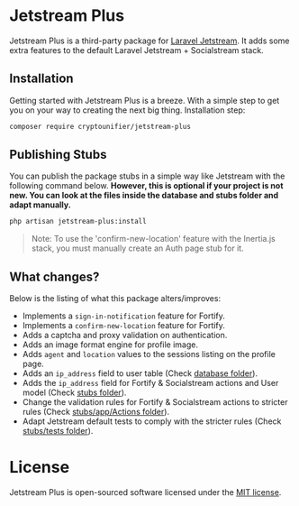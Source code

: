# Jetstream Plus

Jetstream Plus is a third-party package for [Laravel Jetstream](https://github.com/laravel/jetstream). It adds some extra features to the default Laravel Jetstream + Socialstream stack.

## Installation

Getting started with Jetstream Plus is a breeze. With a simple step to get you on your way to creating the next big thing. Installation step:

```sh
composer require cryptounifier/jetstream-plus
```

## Publishing Stubs

You can publish the package stubs in a simple way like Jetstream with the following command below. **However, this is optional if your project is not new. You can look at the files inside the database and stubs folder and adapt manually.**

```sh
php artisan jetstream-plus:install
```

> Note: To use the 'confirm-new-location' feature with the Inertia.js stack, you must manually create an Auth page stub for it.

## What changes?

Below is the listing of what this package alters/improves:

- Implements a `sign-in-notification` feature for Fortify.
- Implements a `confirm-new-location` feature for Fortify.
- Adds a captcha and proxy validation on authentication.
- Adds an image format engine for profile image.
- Adds `agent` and `location` values to the sessions listing on the profile page.
- Adds an `ip_address` field to user table (Check [database folder](database)).
- Adds the `ip_address` field for Fortify & Socialstream actions and User model (Check [stubs folder](stubs)).
- Change the validation rules for Fortify & Socialstream actions to stricter rules (Check [stubs/app/Actions folder](stubs/app/Actions)).
- Adapt Jetstream default tests to comply with the stricter rules (Check [stubs/tests folder](stubs/tests)).

# License

Jetstream Plus is open-sourced software licensed under the [MIT license](LICENSE.md).
